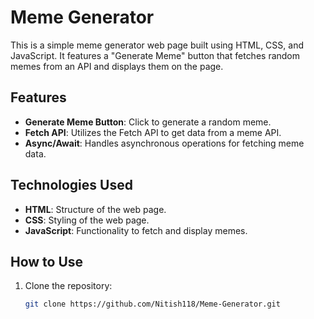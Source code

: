 # Meme Generator

This is a simple meme generator web page built using HTML, CSS, and JavaScript. It features a "Generate Meme" button that fetches random memes from an API and displays them on the page.

## Features

- **Generate Meme Button**: Click to generate a random meme.
- **Fetch API**: Utilizes the Fetch API to get data from a meme API.
- **Async/Await**: Handles asynchronous operations for fetching meme data.

## Technologies Used

- **HTML**: Structure of the web page.
- **CSS**: Styling of the web page.
- **JavaScript**: Functionality to fetch and display memes.

## How to Use

1. Clone the repository:
   ```sh
   git clone https://github.com/Nitish118/Meme-Generator.git

